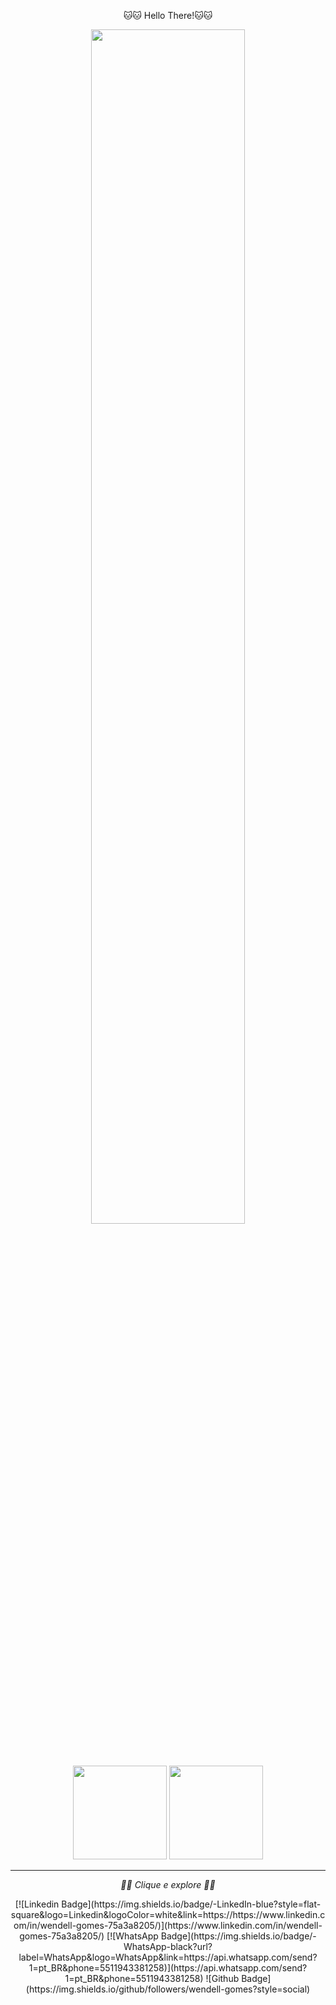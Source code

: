 <p align="center">
 🐱🐱 Hello There!🐱🐱
</p>

<p align="center">
  <img src="https://raw.githubusercontent.com/ravi72munde/Chrome-Dino-Reinforcement-Learning/master/img_data/trained_dino.gif" width="70%">
  <br><br>
</p>



<br>



<div align="center">
<img height="150em" src="https://github-readme-stats.vercel.app/api/top-langs/?username=wendell-gomes&exclude_repo=KNN-Image-Classification&show_icons=true&hide_border=true&layout=compact&langs_count=8&theme=midnight-purple"/>	
<img height="150em" src="https://github-readme-stats.vercel.app/api?username=wendell-gomes&show_icons=true&hide_border=true&count_private=true&include_all_commits=true&theme=midnight-purple" />
</div>

--- 
</p>


<p align="center"> 
  <i> 👨‍💻 Clique e explore 👨‍💻</i>
</p>
<p align="center">


<div align="center">
[![Linkedin Badge](https://img.shields.io/badge/-LinkedIn-blue?style=flat-square&logo=Linkedin&logoColor=white&link=https://https://www.linkedin.com/in/wendell-gomes-75a3a8205/)](https://www.linkedin.com/in/wendell-gomes-75a3a8205/)
[![WhatsApp Badge](https://img.shields.io/badge/-WhatsApp-black?url?label=WhatsApp&logo=WhatsApp&link=https://api.whatsapp.com/send?1=pt_BR&phone=5511943381258)](https://api.whatsapp.com/send?1=pt_BR&phone=5511943381258) 
![Github Badge](https://img.shields.io/github/followers/wendell-gomes?style=social)
</p>
</div>





